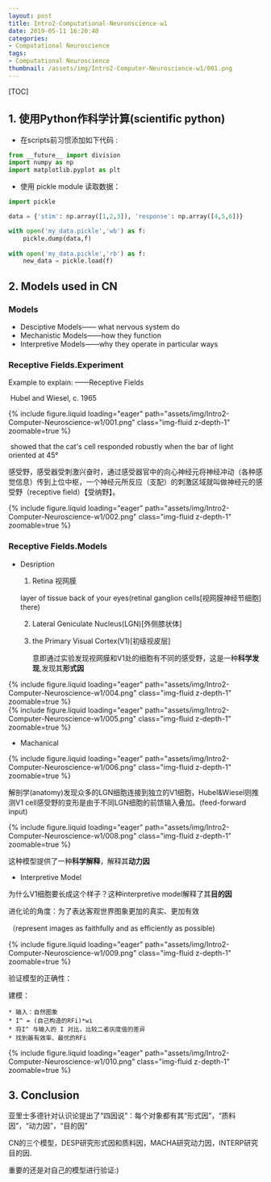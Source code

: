 ```yaml
---
layout: post
title: Intro2-Computational-Neuronscience-w1
date: 2019-05-11 16:20:40
categories:
- Computational Neuroscience
tags:
- Computational Neuroscience
thumbnail: /assets/img/Intro2-Computer-Neuroscience-w1/001.png
---
```


[TOC]





## 1. 使用Python作科学计算(scientific python)



* 在scripts前习惯添加如下代码 :

```python
from __future__ import division
import numpy as np
import matplotlib.pyplot as plt
```

* 使用 pickle module 读取数据：

```python
import pickle

data = {'stim': np.array([1,2,3]), 'response': np.array([4,5,6])}

with open('my_data.pickle','wb') as f:
    pickle.dump(data,f)
    
with open('my_data.pickle','rb') as f:
	new_data = pickle.load(f)
```



## 2. Models used in CN

### Models



* Desciptive Models—— what nervous system do
* Mechanistic Models——how they function
* Interpretive Models——why they operate in particular ways



### Receptive Fields.Experiment



Example to explain: ——Receptive Fields

​	Hubel and Wiesel, c. 1965	

<div class="col-sm mt-3 mt-md-0">
    {% include figure.liquid loading="eager" path="assets/img/Intro2-Computer-Neuroscience-w1/001.png" class="img-fluid z-depth-1" zoomable=true %}
</div>


​		showed that the cat's cell responded robustly when the bar of light oriented at 45° 

​	感受野，感受器受刺激兴奋时，通过感受器官中的向心神经元将神经冲动（各种感觉信息）传到上位中枢，一个神经元所反应（支配）的刺激区域就叫做神经元的感受野（receptive field）【受纳野】。



<div class="col-sm mt-3 mt-md-0">
    {% include figure.liquid loading="eager" path="assets/img/Intro2-Computer-Neuroscience-w1/002.png" class="img-fluid z-depth-1" zoomable=true %}
</div>

### Receptive Fields.Models

* Desription

  1. Retina 视网膜

  layer of tissue back of your eyes(retinal ganglion cells[视网膜神经节细胞] there)

  2. Lateral Geniculate Nucleus(LGN)[外侧膝状体]

  3. the Primary Visual Cortex(V1)[初级视皮层]

     意即通过实验发现视网膜和V1处的细胞有不同的感受野，这是一种**科学发现**,发现其**形式因**

     

     
     
<div class="col-sm mt-3 mt-md-0">
    {% include figure.liquid loading="eager" path="assets/img/Intro2-Computer-Neuroscience-w1/004.png" class="img-fluid z-depth-1" zoomable=true %}
</div>

<div class="col-sm mt-3 mt-md-0">
    {% include figure.liquid loading="eager" path="assets/img/Intro2-Computer-Neuroscience-w1/005.png" class="img-fluid z-depth-1" zoomable=true %}
</div>

* Machanical

<div class="col-sm mt-3 mt-md-0">
    {% include figure.liquid loading="eager" path="assets/img/Intro2-Computer-Neuroscience-w1/006.png" class="img-fluid z-depth-1" zoomable=true %}
</div>

  解剖学(anatomy)发现众多的LGN细胞连接到独立的V1细胞，Hubel&Wiesel则推测V1 cell感受野的变形是由于不同LGN细胞的前馈输入叠加。(feed-forward input)

<div class="col-sm mt-3 mt-md-0">
    {% include figure.liquid loading="eager" path="assets/img/Intro2-Computer-Neuroscience-w1/008.png" class="img-fluid z-depth-1" zoomable=true %}
</div>

  这种模型提供了一种**科学解释**，解释其**动力因**

  

* Interpretive Model

为什么V1细胞要长成这个样子？这种interpretive model解释了其**目的因**

进化论的角度：为了表达客观世界图象更加的真实、更加有效

（represent images as faithfully and as efficiently as possible)

<div class="col-sm mt-3 mt-md-0">
    {% include figure.liquid loading="eager" path="assets/img/Intro2-Computer-Neuroscience-w1/009.png" class="img-fluid z-depth-1" zoomable=true %}
</div>

验证模型的正确性：

建模：

	* 输入：自然图象
	* I^ = (自己构造的RFi)*wi
	* 将I^ 与输入的 I 对比，比较二者灰度值的差异
	* 找到最有效率、最优的RFi



<div class="col-sm mt-3 mt-md-0">
    {% include figure.liquid loading="eager" path="assets/img/Intro2-Computer-Neuroscience-w1/010.png" class="img-fluid z-depth-1" zoomable=true %}
</div>



## 3. Conclusion



亚里士多德针对认识论提出了“四因说”：每个对象都有其“形式因”，“质料因”，“动力因”，“目的因”

CN的三个模型，DESP研究形式因和质料因，MACHA研究动力因，INTERP研究目的因.

重要的还是对自己的模型进行验证:)